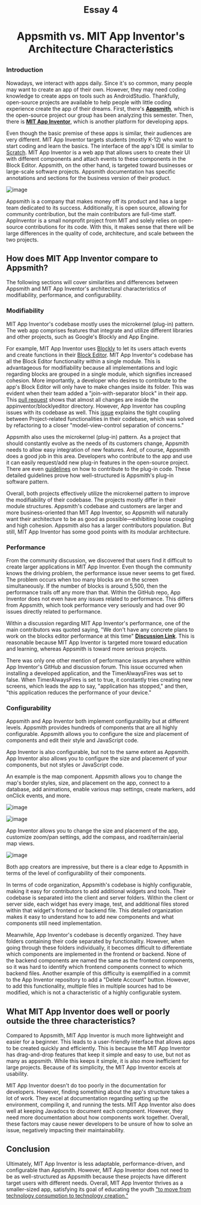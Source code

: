 <!-- header which is bolded, bigger, and centered -->
<p align="center"><b><font size = 5>Essay 4</font></b></p>

<!-- Title of our essay -->
# <p align="center">Appsmith vs. MIT App Inventor's Architecture Characteristics</p>

### Introduction

 Nowadays, we interact with apps daily. Since it's so common, many people may want to create an app of their own. However, they may need coding knowledge to create apps on tools such as AndroidStudio. Thankfully, open-source projects are available to help people with little coding experience create the app of their dreams. First, there's [**Appsmith**](https://github.com/appsmithorg/appsmith), which is the open-source project our group has been analyzing this semester. Then, there is [**MIT App Inventor**](https://github.com/mit-cml/appinventor-sources), which is another platform for developing apps. 

  Even though the basic premise of these apps is similar, their audiences are very different. MIT App Inventor targets students (mostly K-12) who want to start coding and learn the basics. The interface of the app's IDE is similar to [Scratch](https://github.com/LLK/). MIT App Inventor is a web app that allows users to create their UI with different components and attach events to these components in the Block Editor. Appsmith, on the other hand, is targeted toward businesses or large-scale software projects. Appsmith documentation has specific annotations and sections for the business version of their product.
  
  ![image](https://user-images.githubusercontent.com/26784780/205792540-c923b6fa-81b0-4b0c-934a-b6abf70887f7.png)

  Appsmith is a company that makes money off its product and has a large team dedicated to its success. Additionally, it is open source, allowing for community contribution, but the main contributors are full-time staff. AppInventor is a small nonprofit project from MIT and solely relies on open-source contributions for its code. With this, it makes sense that there will be large differences in the quality of code, architecture, and scale between the two projects.

## How does MIT App Inventor compare to Appsmith?
  The following sections will cover similarities and differences between Appsmith and MIT App Inventor's architectural characteristics of modifiability, performance, and configurability.

### Modifiability
  
  MIT App Inventor's codebase mostly uses the microkernel (plug-in) pattern. The web app comprises features that integrate and utilize different libraries and other projects, such as Google's Blockly and App Engine.
  
  For example, MIT App Inventor uses [Blockly](https://developers.google.com/blockly/) to let its users attach events and create functions in their [Block Editor](http://ai2.appinventor.mit.edu/reference/blocks/). MIT App Inventor's codebase has all the Block Editor functionality within a single module. This is advantageous for modifiability because all implementations and logic regarding blocks are grouped in a single module, which signifies increased cohesion. More importantly, a developer who desires to contribute to the app's Block Editor will only have to make changes inside its folder. This was evident when their team added a "join-with-separator block" in their app. This [pull request](https://github.com/mit-cml/appinventor-sources/commit/ceb27bf233d93e61ef741e9255149e1bb3e8ff8c) shows that almost all changes are inside the appinventor/blocklyeditor directory. However, App Inventor has coupling issues with its codebase as well. This [issue](https://github.com/mit-cml/appinventor-sources/issues/1997) explains the tight coupling between Project-related functionalities in their codebase, which was solved by refactoring to a closer "model-view-control separation of concerns."
  
  Appsmith also uses the microkernel (plug-in) pattern. As a project that should constantly evolve as the needs of its customers change, Appsmith needs to allow easy integration of new features. And, of course, Appsmith does a good job in this area. Developers who contribute to the app and use it can easily request/add new plug-in features in the open-source project. There are even [guidelines](https://github.com/appsmithorg/appsmith/blob/release/contributions/ServerCodeContributionsGuidelines/PluginCodeContributionsGuidelines.md) on how to contribute to the plug-in code. These detailed guidelines prove how well-structured is Appsmith's plug-in software pattern. 

  Overall, both projects effectively utilize the microkernel pattern to improve the modifiability of their codebase. The projects mostly differ in their module structures. Appsmith's codebase and customers are larger and more business-oriented than MIT App Inventor, so Appsmith will naturally want their architecture to be as good as possible—exhibiting loose coupling and high cohesion. Appsmith also has a larger contributors population. But still, MIT App Inventor has some good points with its modular architecture.

### Performance
  
  From the community discussion, we discovered that users find it difficult to create larger applications in MIT App Inventor. Even though the community knows the driving problem, the performance issue never seems to get fixed. The problem occurs when too many blocks are on the screen simultaneously. If the number of blocks is around 5,500, then the performance trails off any more than that. Within the GitHub repo, App Inventor does not even have any issues related to performance. This differs from Appsmith, which took performance very seriously and had over 90 issues directly related to performance. 
  
  Within a discussion regarding MIT App Inventor's performance, one of the main contributors was quoted saying, "We don't have any concrete plans to work on the blocks editor performance at this time" [**Discussion Link**](https://community.appinventor.mit.edu/t/performance-on-big-number-of-blocks-project/4995/12). This is reasonable because MIT App Inventor is targeted more toward education and learning, whereas Appsmith is toward more serious projects.
  
  There was only one other mention of performance issues anywhere within App Inventor's GitHub and discussion forum. This issue occurred when installing a developed application, and the TimerAlwaysFires was set to false. When TimerAlwaysFires is set to true, it constantly tries creating new screens, which leads the app to say, "application has stopped," and then, "this application reduces the performance of your device."

### Configurability
 
 Appsmith and App Inventor both implement configurability but at different levels. Appsmith provides hundreds of components that are all highly configurable. Appsmith allows you to configure the size and placement of components and edit their style and JavaScript code.
  
  App Inventor is also configurable, but not to the same extent as Appsmith. App Inventor also allows you to configure the size and placement of your components, but not styles or JavaScript code.

  An example is the map component. Appsmith allows you to change the map's border styles, size, and placement on the app, connect to a database, add animations, enable various map settings, create markers, add onClick events, and more.

![image](https://user-images.githubusercontent.com/26784780/205799426-b63d786e-d296-4e6b-bace-0f5fd581e6e7.png)

![image](https://user-images.githubusercontent.com/26784780/205799539-eadf086c-971c-4768-afb6-a743d28b3a94.png)

App Inventor allows you to change the size and placement of the app, customize zoom/pan settings, add the compass, and road/terrain/aerial map views.

![image](https://user-images.githubusercontent.com/26784780/205799762-e7f01b21-211b-4dd1-b5f7-04d252808598.png)

Both app creators are impressive, but there is a clear edge to Appsmith in terms of the level of configurability of their components. 

In terms of code organization, Appsmith's codebase is highly configurable, making it easy for contributors to add additional widgets and tools. Their codebase is separated into the client and server folders. Within the client or server side, each widget has every image, test, and additional files stored within that widget's frontend or backend file. This detailed organization makes it easy to understand how to add new components and what components still need implementation.

Meanwhile, App Inventor's codebase is decently organized. They have folders containing their code separated by functionality. However, when going through these folders individually, it becomes difficult to differentiate which components are implemented in the frontend or backend. None of the backend components are named the same as the frontend components, so it was hard to identify which frontend components connect to which backend files. Another example of this difficulty is exemplified in a commit to the App Inventor repository to add a "Delete Account" button. However, to add this functionality, multiple files in multiple sources had to be modified, which is not a characteristic of a highly configurable system.

## What MIT App Inventor does well or poorly outside the three characteristics?

Compared to Appsmith, MIT App Inventor is much more lightweight and easier for a beginner. This leads to a user-friendly interface that allows apps to be created quickly and efficiently. This is because the MIT App Inventor has drag-and-drop features that keep it simple and easy to use, but not as many as appsmith. While this keeps it simple, it is also more inefficient for large projects. Because of its simplicity, the MIT App Inventor excels at usability.

MIT App Inventor doesn't do too poorly in the documentation for developers. However, finding something about the app's structure takes a lot of work. They excel at documentation regarding setting up the environment, compiling it, and running the tests. MIT App Inventor also does well at keeping Javadocs to document each component. However, they need more documentation about how components work together. Overall, these factors may cause newer developers to be unsure of how to solve an issue, negatively impacting their maintainability.

## Conclusion 

Ultimately, MIT App Inventor is less adaptable, performance-driven, and configurable than Appsmith. However, MIT App Inventor does not need to be as well-structured as Appsmith because these projects have different target users with different needs. Overall, MIT App Inventor thrives as a smaller-sized app, satisfying its goal of educating the youth ["to move from technology consumption to technology creation."](https://appinventor.mit.edu/about-us)
